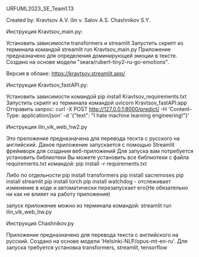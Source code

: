URFUML2023_SE_Team1.13

Created by:
Kravtsov A.V.
ilin v.
Salov A.S.
Chashnikov S.Y.

Инструкция Kravtsov_main.py:

Установить зависимости transformers и streamlit
Запустить скрипт из терминала командой streamlit run Kravtsov_main.py
Приложение предназначено для определения доминирующей эмоции в тексте. Создано на основе модели "seara/rubert-tiny2-ru-go-emotions".

Версия в облаке: https://kravtsov.streamlit.app/

Инструкция Kravtsov_fastAPI.py:

Установить зависимости командой pip install Kravtsov_requirements.txt
Запустить скрипт из терминала командой uvicorn Kravtsov_fastAPI:app
Отправить запрос: curl -X POST http://127.0.0.1:8000/predict/ -H 'Content-Type: application/json' -d '{"text": "I hate machine learning engineering!"}'

Инструкция ilin_vik_web_hw2.py

Это преложение предназначена для перевода тескта с русского на английский. Даное приложение запускается с помощью Streamlit фреймворк для создания веб-приложений Для запуска вам потребуется установить библиотеки Вы можете установить все библиотеки с файла requirements.txt командой: pip install -r requirements.txt

Либо по отдельности pip install transformers pip install sacremoses pip install streamlit pip install torch pip install watchdog - отслеживает изменение в коде и автоматически перезапускает его(Не обязательно ни как не влияет на работу приложения)

запуск приложение можно из терминала командой: streamlit run ilin_vik_web_hw.py

Инструкция Chashnikov.py

Приложение предназначено для перевода текста с английского на русский. Создано на основе модели 'Helsinki-NLP/opus-mt-en-ru'. Для запуска требуется установка transformers, streamlit, tensorflow
